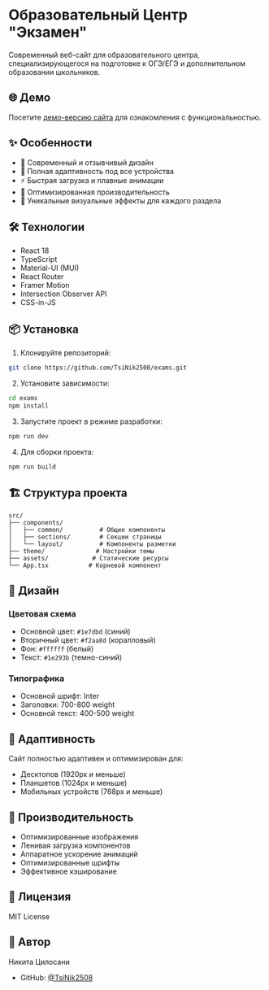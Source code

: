# Образовательный Центр "Экзамен"

Современный веб-сайт для образовательного центра, специализирующегося на подготовке к ОГЭ/ЕГЭ и дополнительном образовании школьников.

## 🌐 Демо

Посетите [демо-версию сайта](https://tsinik2508.github.io/exams/) для ознакомления с функциональностью.

## ✨ Особенности

- 🎨 Современный и отзывчивый дизайн
- 📱 Полная адаптивность под все устройства
- ⚡ Быстрая загрузка и плавные анимации
- 🎯 Оптимизированная производительность
- 🌈 Уникальные визуальные эффекты для каждого раздела

## 🛠 Технологии

- React 18
- TypeScript
- Material-UI (MUI)
- React Router
- Framer Motion
- Intersection Observer API
- CSS-in-JS

## 📦 Установка

1. Клонируйте репозиторий:
```bash
git clone https://github.com/TsiNik2508/exams.git
```

2. Установите зависимости:
```bash
cd exams
npm install
```

3. Запустите проект в режиме разработки:
```bash
npm run dev
```

4. Для сборки проекта:
```bash
npm run build
```

## 🏗 Структура проекта

```
src/
├── components/
│   ├── common/          # Общие компоненты
│   ├── sections/        # Секции страницы
│   └── layout/          # Компоненты разметки
├── theme/              # Настройки темы
├── assets/            # Статические ресурсы
└── App.tsx           # Корневой компонент
```

## 🎨 Дизайн

### Цветовая схема
- Основной цвет: `#1e7dbd` (синий)
- Вторичный цвет: `#f2aa8d` (коралловый)
- Фон: `#ffffff` (белый)
- Текст: `#1e293b` (темно-синий)

### Типографика
- Основной шрифт: Inter
- Заголовки: 700-800 weight
- Основной текст: 400-500 weight

## 📱 Адаптивность

Сайт полностью адаптивен и оптимизирован для:
- Десктопов (1920px и меньше)
- Планшетов (1024px и меньше)
- Мобильных устройств (768px и меньше)

## 🚀 Производительность

- Оптимизированные изображения
- Ленивая загрузка компонентов
- Аппаратное ускорение анимаций
- Оптимизированные шрифты
- Эффективное кэширование

## 📄 Лицензия

MIT License

## 👥 Автор

Никита Цилосани
- GitHub: [@TsiNik2508](https://github.com/TsiNik2508)
